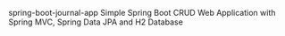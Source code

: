 spring-boot-journal-app
Simple Spring Boot CRUD Web Application with Spring MVC, Spring Data JPA and H2 Database

